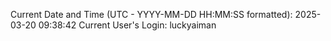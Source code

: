 Current Date and Time (UTC - YYYY-MM-DD HH:MM:SS formatted): 2025-03-20 09:38:42
Current User's Login: luckyaiman
